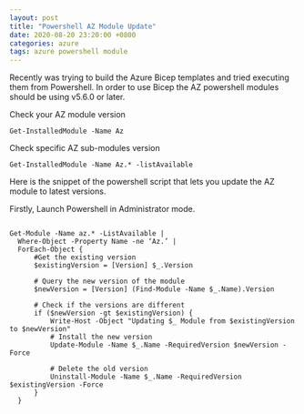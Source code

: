```yaml
---
layout: post
title: "Powershell AZ Module Update"
date: 2020-08-20 23:20:00 +0800
categories: azure
tags: azure powershell module
---
```


Recently was trying to build the Azure Bicep templates and tried executing them from Powershell. In order to use Bicep the AZ powershell modules should be using v5.6.0 or later. 

Check your AZ module version

```[powershell]
Get-InstalledModule -Name Az
```

Check specific AZ sub-modules version

```[powershell]
Get-InstalledModule -Name Az.* -listAvailable
```


Here is the snippet of the powershell script that lets you update the AZ module to latest versions. 

Firstly, Launch Powershell in Administrator mode.

```[powershell]

Get-Module -Name az.* -ListAvailable |
  Where-Object -Property Name -ne ‘Az.’ |
  ForEach-Object {
      #Get the existing version
      $existingVersion = [Version] $_.Version
      
      # Query the new version of the module
      $newVersion = [Version] (Find-Module -Name $_.Name).Version
  
      # Check if the versions are different 
      if ($newVersion -gt $existingVersion) {
          Write-Host -Object "Updating $_ Module from $existingVersion to $newVersion"
          # Install the new version
          Update-Module -Name $_.Name -RequiredVersion $newVersion -Force
          
          # Delete the old version
          Uninstall-Module -Name $_.Name -RequiredVersion $existingVersion -Force
      }
  }

```
